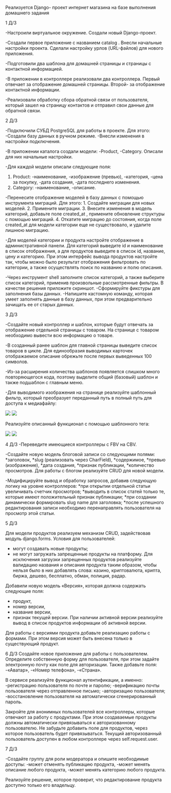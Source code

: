 Реализуется Django- проект интернет магазина на базе выполнения домашнего задания

1 Д/З 

-Настроили виртуальное окружение. Создали новый Django-проект.

-Создали первое приложение с названием catalog .
Внесли начальные настройки проекта.
Сделали настройку урлов (URL-файлов) для нового приложения.

-Подготовили два шаблона для домашней страницы и страницы с контактной информацией.

-В приложении в контроллере реализовали два контроллера. Первый отвечает за отображение домашней страницы. Второй- за отображение контактной информации.

-Реализовали обработку сбора обратной связи от пользователя, который зашел на страницу контактов и отправил свои данные для обратной связи.

2 Д/З

-Подключили СУБД PostgreSQL для работы в проекте. Для этого:
     -Создали базу данных в ручном режиме.
     -Внесли изменения в настройки подключения.

-В приложении каталога создали модели:
     -Product,
     -Category.
Описали для них начальные настройки.

-Для каждой модели опиcали следующие поля:
   1. Product:
     -наименование,
     -изображение (превью),
     -категория,
     -цена за покупку,
     -дата создания,
     -дата последнего изменения.
   2. Category:
     -наименование,
     -описание.

-Перенесите отображение моделей в базу данных с помощью инструмента миграций. Для этого:
    1. Создайте миграции для новых моделей.
    2. Примените миграции.
    3. Внесите изменения в модель категорий, добавьте поле created_at , примените обновление структуры с помощью миграций.
    4. Откатите миграцию до состояния, когда поле created_at для модели категории еще не существовало, и удалите лишнюю миграцию.

-Для моделей категории и продукта настройте отображение в административной панели. Для категорий выведите id и наименование в список отображения, а для продуктов выведите в список id, название, цену и категорию.
 При этом интерфейс вывода продуктов настройте так, чтобы можно было результат отображения фильтровать по категории, а также осуществлять поиск по названию и полю описания.

-Через инструмент shell заполните список категорий, а также выберите список категорий, применив произвольные рассмотренные фильтры. В качестве решения приложите скриншот.
-Сформируйте фикстуры для заполнения базы данных.
-Напишите кастомную команду, которая умеет заполнять данные в базу данных, при этом предварительно зачищать ее от старых данных.

3 Д/З

-Создайте новый контроллер и шаблон, которые будут отвечать за отображение отдельной страницы с товаром. На странице с товаром необходимо вывести всю информацию о товаре.

-В созданный ранее шаблон для главной страницы выведите список товаров в цикле. Для единообразия выводимых карточек отображаемое описание обрежьте после первых выведенных 100 символов.
 
-Из-за расширения количества шаблонов появляется слишком много повторяющегося кода, поэтому выделите общий (базовый) шаблон и также подшаблон с главным меню.

-Для выводимого изображения на странице реализуйте шаблонный фильтр, который преобразует переданный путь в полный путь для доступа к медиафайлу:

<!-- Исходный вариант --> 
<img src="/media/{{ object.image }}" />
<!-- Итоговый вариант -->
<img src="{{ object.image|mediapath }}" />

Реализуйте описанный функционал с помощью шаблонного тега:

<!-- Исходный вариант -->
<img src="/media/{{ object.image }}" />
<!-- Итоговый вариант -->
<img src="{% mediapath object.image %}" />

4 Д/З
-Переведите имеющиеся контроллеры с FBV на CBV.

-Создайте новую модель блоговой записи со следующими полями:
 *заголовок,
 *slug (реализовать через CharField),
 *содержимое,
 *превью (изображение),
 *дата создания,
 *признак публикации,
 *количество просмотров.
Для работы с блогом реализуйте CRUD для новой модели.

-Модифицируйте вывод и обработку запросов, добавив следующую логику на уровне контроллеров:
 *при открытии отдельной статьи увеличивать счетчик просмотров;
 *выводить в список статей только те, которые имеют положительный признак публикации;
 *при создании динамически формировать slug name для заголовка;
 *после успешного редактирования записи необходимо перенаправлять пользователя на просмотр этой статьи.

5 Д/З

Для модели продуктов реализуем механизм CRUD, задействовав модуль django.forms.
Условия для пользователей:
- могут создавать новые продукты;
- не могут загружать запрещенные продукты на платформу.
  Для исключения загрузки запрещенных продуктов реализуйте валидацию названия и описания продукта таким образом, чтобы нельзя было в них добавлять слова: казино, криптовалюта, крипта, биржа, дешево, бесплатно, обман, полиция, радар.

Добавили новую модель «Версия», которая должна содержать следующие поля:
- продукт,
- номер версии,
- название версии,
- признак текущей версии.
  При наличии активной версии реализуйте вывод в список продуктов информации об активной версии.

Для работы с версиями продукта добавьте реализацию работы с формами. При этом версия может быть внесена только в существующий продукт.

6 Д/З
Создайте новое приложение для работы с пользователем. Определите собственную форму для пользователя, при этом задайте электронную почту как поле для авторизации.
Также добавьте поля:
-«Аватар»,
-«Номер телефона»,
-«Страна».

В сервисе реализуйте функционал аутентификации, а именно:
-регистрацию пользователя по почте и паролю;
-верификацию почты пользователя через отправленное письмо;
-авторизацию пользователя;
-восстановление пользователя на автоматически сгенерированный пароль.

Закройте для анонимных пользователей все контроллеры, которые отвечают за работу с продуктами. При этом создаваемые продукты должны автоматически привязываться к авторизованному пользователю.
Не забудьте добавить поле для продуктов, через которое пользователь будет привязываться. Текущий авторизованный пользователь доступен в любом контроллере через 
self.request.user.

7 Д/З

-Создайте группу для роли модератора и опишите необходимые доступы:
 -может отменять публикацию продукта,
 -может менять описание любого продукта,
 -может менять категорию любого продукта.

Реализуйте решение, которое проверит, что редактирование продукта доступно только его владельцу.


